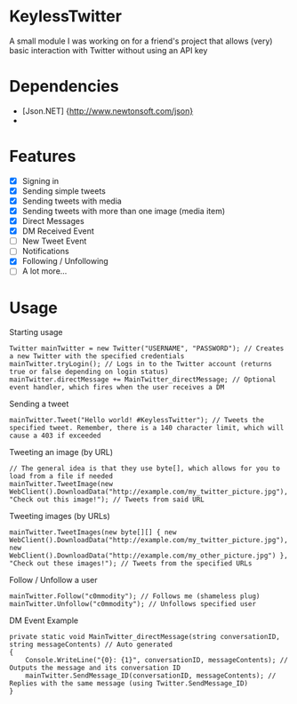 # KeylessTwitter
A small module I was working on for a friend's project that allows (very) basic interaction with Twitter without using an API key
# Dependencies
- [Json.NET] {http://www.newtonsoft.com/json}
- 
# Features
- [x] Signing in
- [x] Sending simple tweets
- [x] Sending tweets with media
- [x] Sending tweets with more than one image (media item)
- [x] Direct Messages
- [x] DM Received Event
- [ ] New Tweet Event
- [ ] Notifications
- [x] Following / Unfollowing
- [ ] A lot more...

# Usage
Starting usage
```
Twitter mainTwitter = new Twitter("USERNAME", "PASSWORD"); // Creates a new Twitter with the specified credentials
mainTwitter.tryLogin(); // Logs in to the Twitter account (returns true or false depending on login status)
mainTwitter.directMessage += MainTwitter_directMessage; // Optional event handler, which fires when the user receives a DM
```
Sending a tweet
```
mainTwitter.Tweet("Hello world! #KeylessTwitter"); // Tweets the specified tweet. Remember, there is a 140 character limit, which will cause a 403 if exceeded
```
Tweeting an image (by URL)
```
// The general idea is that they use byte[], which allows for you to load from a file if needed
mainTwitter.TweetImage(new WebClient().DownloadData("http://example.com/my_twitter_picture.jpg"), "Check out this image!"); // Tweets from said URL
```
Tweeting images (by URLs)
```
mainTwitter.TweetImages(new byte[][] { new WebClient().DownloadData("http://example.com/my_twitter_picture.jpg"), new WebClient().DownloadData("http://example.com/my_other_picture.jpg") }, "Check out these images!"); // Tweets from the specified URLs
```
Follow / Unfollow a user
```
mainTwitter.Follow("c0mmodity"); // Follows me (shameless plug)
mainTwitter.Unfollow("c0mmodity"); // Unfollows specified user
```
DM Event Example
```
private static void MainTwitter_directMessage(string conversationID, string messageContents) // Auto generated
{
    Console.WriteLine("{0}: {1}", conversationID, messageContents); // Outputs the message and its conversation ID
    mainTwitter.SendMessage_ID(conversationID, messageContents); // Replies with the same message (using Twitter.SendMessage_ID)
}
```
